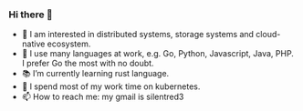 ### Hi there 👋

- 🔭 I am interested in distributed systems, storage systems and cloud-native ecosystem.
- 🌱 I use many languages at work, e.g. Go, Python, Javascript, Java, PHP. I prefer Go the most with no doubt.
- 📚 I’m currently learning rust language.
- 👯 I spend most of my work time on kubernetes.
- 📫 How to reach me: my gmail is silentred3

<!--
**silentred/silentred** is a ✨ _special_ ✨ repository because its `README.md` (this file) appears on your GitHub profile.
-->
